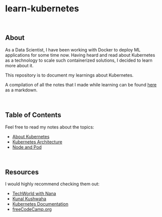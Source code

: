 # learn-kubernetes

<br>

## About
As a Data Scientist, I have been working with Docker to deploy ML applications for some time now. 
Having heard and read about Kubernetes as a technology to scale such containerized solutions, 
I decided to learn more about it.

This repository is to document my learnings about Kubernetes. 

A compilation of all the notes that I made while learning can be found 
[here](https://github.com/Chinmay-47/learn-kubernetes/blob/main/notes/all_notes.md) as a markdown.

<br>

## Table of Contents
Feel free to read my notes about the topics:

- [About Kubernetes](https://github.com/Chinmay-47/learn-kubernetes/blob/main/notes/about_kubernetes.md)
- [Kubernetes Architecture](https://github.com/Chinmay-47/learn-kubernetes/blob/main/notes/kubernetes_architecture.md)
- [Node and Pod](https://github.com/Chinmay-47/learn-kubernetes/blob/main/notes/node_pod.md)


<br>

## Resources
I would highly recommend checking them out:

- [TechWorld with Nana](https://www.youtube.com/channel/UCdngmbVKX1Tgre699-XLlUA)
- [Kunal Kushwaha](https://www.youtube.com/channel/UCBGOUQHNNtNGcGzVq5rIXjw)
- [Kubernetes Documentation](https://kubernetes.io/docs/home/)
- [freeCodeCamp.org](https://www.youtube.com/c/Freecodecamp)
